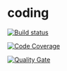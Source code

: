 # coding

[![Build status](https://travis-ci.org/AT-05/coding.svg?branch=develop)](https://travis-ci.org/AT-05/coding) 

[![Code Coverage](https://img.shields.io/codecov/c/github/AT-05/coding/develop.svg)](https://codecov.io/github/AT-05/coding?branch=develop)

[![Quality Gate](https://sonarcloud.io/api/project_badges/measure?project=coding-at05:develop&metric=alert_status)](https://sonarcloud.io/dashboard/index/coding-at05:develop)
